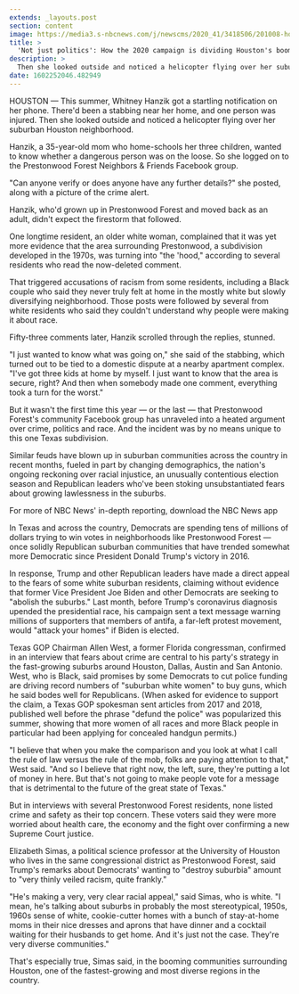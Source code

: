 ```yaml
--- 
extends: _layouts.post 
section: content 
image: https://media3.s-nbcnews.com/j/newscms/2020_41/3418506/201008-houston-suburbs-double-signs-cs-1058a_ad960776800e933e725fa34ca64e2d2e.nbcnews-fp-1200-630.jpg 
title: > 
  'Not just politics': How the 2020 campaign is dividing Houston's booming suburbs 
description: > 
  Then she looked outside and noticed a helicopter flying over her suburban Houston neighborhood.So she logged on to the Prestonwood Forest Neighbors & Friends Facebook group.Hanzik, who'd grown up in Prestonwood Forest and moved back as an adult, didn't expect the firestorm that followed.Those posts were followed by several from white residents who said they couldn't understand why people were making it about race.But in interviews with several Prestonwood Forest residents, none listed crime and safety as their top concern. 
date: 1602252046.482949 
--- 
```

HOUSTON — This summer, Whitney Hanzik got a startling notification on her phone. There'd been a stabbing near her home, and one person was injured. Then she looked outside and noticed a helicopter flying over her suburban Houston neighborhood.

Hanzik, a 35-year-old mom who home-schools her three children, wanted to know whether a dangerous person was on the loose. So she logged on to the Prestonwood Forest Neighbors & Friends Facebook group.

"Can anyone verify or does anyone have any further details?" she posted, along with a picture of the crime alert.

Hanzik, who'd grown up in Prestonwood Forest and moved back as an adult, didn't expect the firestorm that followed.

One longtime resident, an older white woman, complained that it was yet more evidence that the area surrounding Prestonwood, a subdivision developed in the 1970s, was turning into "the 'hood," according to several residents who read the now-deleted comment.

That triggered accusations of racism from some residents, including a Black couple who said they never truly felt at home in the mostly white but slowly diversifying neighborhood. Those posts were followed by several from white residents who said they couldn't understand why people were making it about race.

Fifty-three comments later, Hanzik scrolled through the replies, stunned.

"I just wanted to know what was going on," she said of the stabbing, which turned out to be tied to a domestic dispute at a nearby apartment complex. "I've got three kids at home by myself. I just want to know that the area is secure, right? And then when somebody made one comment, everything took a turn for the worst."

But it wasn't the first time this year — or the last — that Prestonwood Forest's community Facebook group has unraveled into a heated argument over crime, politics and race. And the incident was by no means unique to this one Texas subdivision.

Similar feuds have blown up in suburban communities across the country in recent months, fueled in part by changing demographics, the nation's ongoing reckoning over racial injustice, an unusually contentious election season and Republican leaders who've been stoking unsubstantiated fears about growing lawlessness in the suburbs.

For more of NBC News' in-depth reporting, download the NBC News app

In Texas and across the country, Democrats are spending tens of millions of dollars trying to win votes in neighborhoods like Prestonwood Forest — once solidly Republican suburban communities that have trended somewhat more Democratic since President Donald Trump's victory in 2016.

In response, Trump and other Republican leaders have made a direct appeal to the fears of some white suburban residents, claiming without evidence that former Vice President Joe Biden and other Democrats are seeking to "abolish the suburbs." Last month, before Trump's coronavirus diagnosis upended the presidential race, his campaign sent a text message warning millions of supporters that members of antifa, a far-left protest movement, would "attack your homes" if Biden is elected.

Texas GOP Chairman Allen West, a former Florida congressman, confirmed in an interview that fears about crime are central to his party's strategy in the fast-growing suburbs around Houston, Dallas, Austin and San Antonio. West, who is Black, said promises by some Democrats to cut police funding are driving record numbers of "suburban white women" to buy guns, which he said bodes well for Republicans. (When asked for evidence to support the claim, a Texas GOP spokesman sent articles from 2017 and 2018, published well before the phrase "defund the police" was popularized this summer, showing that more women of all races and more Black people in particular had been applying for concealed handgun permits.)

"I believe that when you make the comparison and you look at what I call the rule of law versus the rule of the mob, folks are paying attention to that," West said. "And so I believe that right now, the left, sure, they're putting a lot of money in here. But that's not going to make people vote for a message that is detrimental to the future of the great state of Texas."

But in interviews with several Prestonwood Forest residents, none listed crime and safety as their top concern. These voters said they were more worried about health care, the economy and the fight over confirming a new Supreme Court justice.

Elizabeth Simas, a political science professor at the University of Houston who lives in the same congressional district as Prestonwood Forest, said Trump's remarks about Democrats' wanting to "destroy suburbia" amount to "very thinly veiled racism, quite frankly."

"He's making a very, very clear racial appeal," said Simas, who is white. "I mean, he's talking about suburbs in probably the most stereotypical, 1950s, 1960s sense of white, cookie-cutter homes with a bunch of stay-at-home moms in their nice dresses and aprons that have dinner and a cocktail waiting for their husbands to get home. And it's just not the case. They're very diverse communities."

That's especially true, Simas said, in the booming communities surrounding Houston, one of the fastest-growing and most diverse regions in the country.